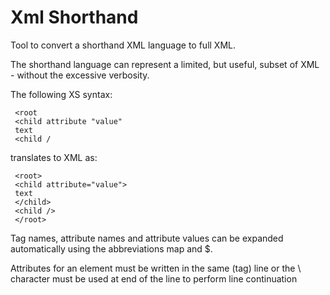 # Xml Shorthand #

Tool to convert a shorthand XML language to full XML.

The shorthand language can represent a limited, but useful, subset of XML - without the excessive verbosity.

The following XS syntax:
```
 <root
 <child attribute "value"
 text
 <child /
```

translates to XML as:
```
 <root>
 <child attribute="value">
 text
 </child>
 <child />
 </root>
```

Tag names, attribute names and attribute values can be expanded automatically using the abbreviations map and $.

Attributes for an element must be written in the same (tag) line or the \ character must be used at end of the line to perform line continuation
